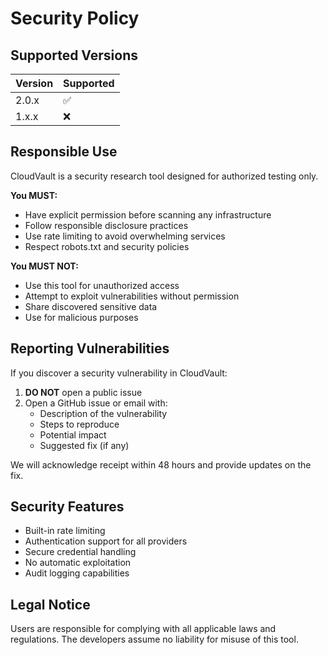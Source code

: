 # Security Policy

## Supported Versions

| Version | Supported          |
| ------- | ------------------ |
| 2.0.x   | :white_check_mark: |
| 1.x.x   | :x:                |

## Responsible Use

CloudVault is a security research tool designed for authorized testing only. 

**You MUST:**
- Have explicit permission before scanning any infrastructure
- Follow responsible disclosure practices
- Use rate limiting to avoid overwhelming services
- Respect robots.txt and security policies

**You MUST NOT:**
- Use this tool for unauthorized access
- Attempt to exploit vulnerabilities without permission
- Share discovered sensitive data
- Use for malicious purposes

## Reporting Vulnerabilities

If you discover a security vulnerability in CloudVault:

1. **DO NOT** open a public issue
2. Open a GitHub issue or email with:
   - Description of the vulnerability
   - Steps to reproduce
   - Potential impact
   - Suggested fix (if any)

We will acknowledge receipt within 48 hours and provide updates on the fix.

## Security Features

- Built-in rate limiting
- Authentication support for all providers
- Secure credential handling
- No automatic exploitation
- Audit logging capabilities

## Legal Notice

Users are responsible for complying with all applicable laws and regulations. The developers assume no liability for misuse of this tool.